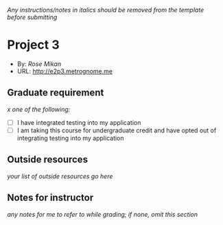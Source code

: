 *Any instructions/notes in italics should be removed from the template before submitting* 

# Project 3
+ By: *Rose Mikan*
+ URL: <http://e2p3.metrognome.me>

## Graduate requirement
*x one of the following:*
+ [ ] I have integrated testing into my application
+ [ ] I am taking this course for undergraduate credit and have opted out of integrating testing into my application

## Outside resources
*your list of outside resources go here*

## Notes for instructor
*any notes for me to refer to while grading; if none, omit this section*